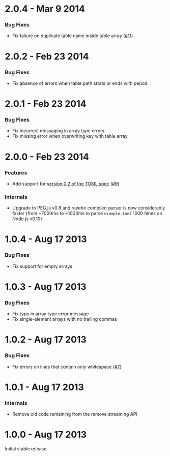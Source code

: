 2.0.4 - Mar 9 2014
==================

### Bug Fixes

* Fix failure on duplicate table name inside table array ([#11](https://github.com/BinaryMuse/toml-node/issues/11))

2.0.2 - Feb 23 2014
===================

### Bug Fixes

* Fix absence of errors when table path starts or ends with period

2.0.1 - Feb 23 2014
===================

### Bug Fixes

* Fix incorrect messaging in array type errors
* Fix missing error when overwriting key with table array

2.0.0 - Feb 23 2014
===================

### Features

* Add support for [version 0.2 of the TOML spec](https://github.com/mojombo/toml/blob/master/versions/toml-v0.2.0.md) ([#9](https://github.com/BinaryMuse/toml-node/issues/9))

### Internals

* Upgrade to PEG.js v0.8 and rewrite compiler; parser is now considerably faster (from ~7000ms to ~1000ms to parse `example.toml` 1000 times on Node.js v0.10)

1.0.4 - Aug 17 2013
===================

### Bug Fixes

* Fix support for empty arrays

1.0.3 - Aug 17 2013
===================

### Bug Fixes

* Fix typo in array type error message
* Fix single-element arrays with no trailing commas

1.0.2 - Aug 17 2013
===================

### Bug Fixes

* Fix errors on lines that contain only whitespace ([#7](https://github.com/BinaryMuse/toml-node/issues/7))

1.0.1 - Aug 17 2013
===================

### Internals

* Remove old code remaining from the remove streaming API

1.0.0 - Aug 17 2013
===================

Initial stable release
